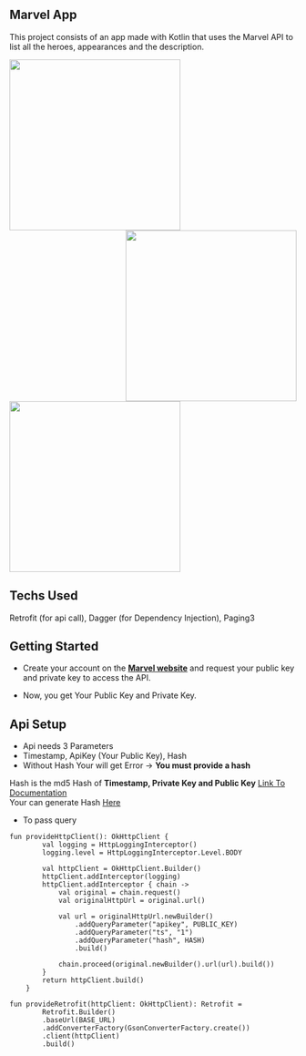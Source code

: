 ## Marvel App
This project consists of an app made with Kotlin that uses the Marvel API to list all the heroes, appearances and the description.

<img src="https://user-images.githubusercontent.com/65807152/120926816-0867a300-c6fc-11eb-82ad-a7b55b024c7a.jpg" width=300 align=left>
<img src="https://user-images.githubusercontent.com/65807152/120926825-0ef61a80-c6fc-11eb-917e-6c107cba4305.jpg" width=300 align=right>
<img src="https://user-images.githubusercontent.com/65807152/120926822-0c93c080-c6fc-11eb-8fd8-a575e127883a.jpg" width=300 align=center>  

## Techs Used
Retrofit (for api call), Dagger (for Dependency Injection), Paging3

## Getting Started
- Create your account on the [**Marvel website**](https://developer.marvel.com/) and request your public key and private key to access the API.

- Now, you get Your Public Key and Private Key.

## Api Setup
- Api needs 3 Parameters 
- Timestamp, ApiKey (Your Public Key), Hash
- Without Hash Your will get Error -> **You must provide a hash**

Hash is the md5 Hash of **Timestamp, Private Key and Public Key** [Link To Documentation](https://developer.marvel.com/documentation/authorization)  
Your can generate Hash [Here](https://www.md5hashgenerator.com/)

- To pass query
```
fun provideHttpClient(): OkHttpClient {
        val logging = HttpLoggingInterceptor()
        logging.level = HttpLoggingInterceptor.Level.BODY

        val httpClient = OkHttpClient.Builder()
        httpClient.addInterceptor(logging)
        httpClient.addInterceptor { chain ->
            val original = chain.request()
            val originalHttpUrl = original.url()

            val url = originalHttpUrl.newBuilder()
                .addQueryParameter("apikey", PUBLIC_KEY)
                .addQueryParameter("ts", "1")
                .addQueryParameter("hash", HASH)
                .build()

            chain.proceed(original.newBuilder().url(url).build())
        }
        return httpClient.build()
    }
```
```
fun provideRetrofit(httpClient: OkHttpClient): Retrofit =
        Retrofit.Builder()
        .baseUrl(BASE_URL)
        .addConverterFactory(GsonConverterFactory.create())
        .client(httpClient)
        .build()
```
